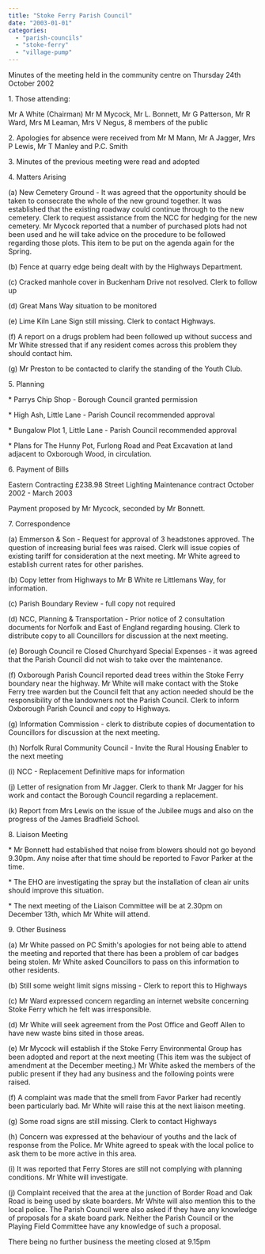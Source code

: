 ```yaml
---
title: "Stoke Ferry Parish Council"
date: "2003-01-01"
categories: 
  - "parish-councils"
  - "stoke-ferry"
  - "village-pump"
---
```


Minutes of the meeting held in the community centre on Thursday 24th October 2002

1\. Those attending:

Mr A White (Chairman) Mr M Mycock, Mr L. Bonnett, Mr G Patterson, Mr R Ward, Mrs M Leaman, Mrs V Negus, 8 members of the public

2\. Apologies for absence were received from Mr M Mann, Mr A Jagger, Mrs P Lewis, Mr T Manley and P.C. Smith

3\. Minutes of the previous meeting were read and adopted

4\. Matters Arising

(a) New Cemetery Ground - It was agreed that the opportunity should be taken to consecrate the whole of the new ground together. It was established that the existing roadway could continue through to the new cemetery. Clerk to request assistance from the NCC for hedging for the new cemetery. Mr Mycock reported that a number of purchased plots had not been used and he will take advice on the procedure to be followed regarding those plots. This item to be put on the agenda again for the Spring.

(b) Fence at quarry edge being dealt with by the Highways Department.

(c) Cracked manhole cover in Buckenham Drive not resolved. Clerk to follow up

(d) Great Mans Way situation to be monitored

(e) Lime Kiln Lane Sign still missing. Clerk to contact Highways.

(f) A report on a drugs problem had been followed up without success and Mr White stressed that if any resident comes across this problem they should contact him.

(g) Mr Preston to be contacted to clarify the standing of the Youth Club.

5\. Planning

\* Parrys Chip Shop - Borough Council granted permission

\* High Ash, Little Lane - Parish Council recommended approval

\* Bungalow Plot 1, Little Lane - Parish Council recommended approval

\* Plans for The Hunny Pot, Furlong Road and Peat Excavation at land adjacent to Oxborough Wood, in circulation.

6\. Payment of Bills

Eastern Contracting £238.98 Street Lighting Maintenance contract October 2002 - March 2003

Payment proposed by Mr Mycock, seconded by Mr Bonnett.

7\. Correspondence

(a) Emmerson & Son - Request for approval of 3 headstones approved. The question of increasing burial fees was raised. Clerk will issue copies of existing tariff for consideration at the next meeting. Mr White agreed to establish current rates for other parishes.

(b) Copy letter from Highways to Mr B White re Littlemans Way, for information.

(c) Parish Boundary Review - full copy not required

(d) NCC, Planning & Transportation - Prior notice of 2 consultation documents for Norfolk and East of England regarding housing. Clerk to distribute copy to all Councillors for discussion at the next meeting.

(e) Borough Council re Closed Churchyard Special Expenses - it was agreed that the Parish Council did not wish to take over the maintenance.

(f) Oxborough Parish Council reported dead trees within the Stoke Ferry boundary near the highway. Mr White will make contact with the Stoke Ferry tree warden but the Council felt that any action needed should be the responsibility of the landowners not the Parish Council. Clerk to inform Oxborough Parish Council and copy to Highways.

(g) Information Commission - clerk to distribute copies of documentation to Councillors for discussion at the next meeting.

(h) Norfolk Rural Community Council - Invite the Rural Housing Enabler to the next meeting

(i) NCC - Replacement Definitive maps for information

(j) Letter of resignation from Mr Jagger. Clerk to thank Mr Jagger for his work and contact the Borough Council regarding a replacement.

(k) Report from Mrs Lewis on the issue of the Jubilee mugs and also on the progress of the James Bradfield School.

8\. Liaison Meeting

\* Mr Bonnett had established that noise from blowers should not go beyond 9.30pm. Any noise after that time should be reported to Favor Parker at the time.

\* The EHO are investigating the spray but the installation of clean air units should improve this situation.

\* The next meeting of the Liaison Committee will be at 2.30pm on December 13th, which Mr White will attend.

9\. Other Business

(a) Mr White passed on PC Smith's apologies for not being able to attend the meeting and reported that there has been a problem of car badges being stolen. Mr White asked Councillors to pass on this information to other residents.

(b) Still some weight limit signs missing - Clerk to report this to Highways

(c) Mr Ward expressed concern regarding an internet website concerning Stoke Ferry which he felt was irresponsible.

(d) Mr White will seek agreement from the Post Office and Geoff Allen to have new waste bins sited in those areas.

(e) Mr Mycock will establish if the Stoke Ferry Environmental Group has been adopted and report at the next meeting (This item was the subject of amendment at the December meeting.) Mr White asked the members of the public present if they had any business and the following points were raised.

(f) A complaint was made that the smell from Favor Parker had recently been particularly bad. Mr White will raise this at the next liaison meeting.

(g) Some road signs are still missing. Clerk to contact Highways

(h) Concern was expressed at the behaviour of youths and the lack of response from the Police. Mr White agreed to speak with the local police to ask them to be more active in this area.

(i) It was reported that Ferry Stores are still not complying with planning conditions. Mr White will investigate.

(j) Complaint received that the area at the junction of Border Road and Oak Road is being used by skate boarders. Mr White will also mention this to the local police. The Parish Council were also asked if they have any knowledge of proposals for a skate board park. Neither the Parish Council or the Playing Field Committee have any knowledge of such a proposal.

There being no further business the meeting closed at 9.15pm
